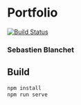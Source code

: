 # Portfolio

[![Build Status](https://travis-ci.com/sebastienblanchet/portfolio.svg?branch=master)](https://travis-ci.com/sebastienblanchet/portfolio)

### Sebastien Blanchet

## Build

```bash
npm install
npm run serve
```
